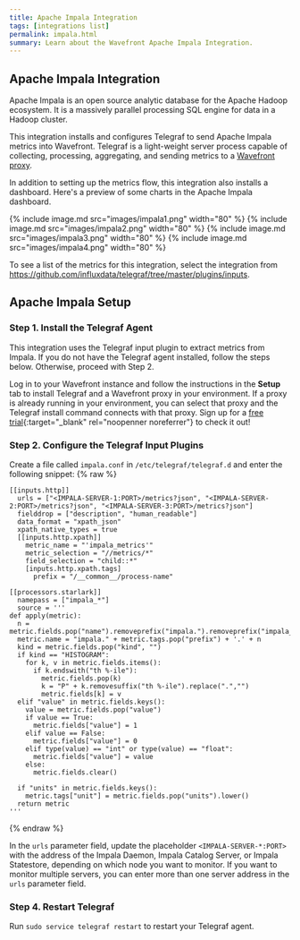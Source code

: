 ```yaml
---
title: Apache Impala Integration
tags: [integrations list]
permalink: impala.html
summary: Learn about the Wavefront Apache Impala Integration.
---
```

## Apache Impala Integration

Apache Impala is an open source analytic database for the Apache Hadoop ecosystem. It is a massively parallel processing SQL engine for data in a Hadoop cluster.

This integration installs and configures Telegraf to send Apache Impala metrics into Wavefront. Telegraf is a light-weight server process capable of collecting, processing, aggregating, and sending metrics to a [Wavefront proxy](https://docs.wavefront.com/proxies.html).

In addition to setting up the metrics flow, this integration also installs a dashboard. Here's a preview of some charts in the Apache Impala dashboard.

{% include image.md src="images/impala1.png" width="80" %}
{% include image.md src="images/impala2.png" width="80" %}
{% include image.md src="images/impala3.png" width="80" %}
{% include image.md src="images/impala4.png" width="80" %}


To see a list of the metrics for this integration, select the integration from <https://github.com/influxdata/telegraf/tree/master/plugins/inputs>.
## Apache Impala Setup



### Step 1. Install the Telegraf Agent

This integration uses the Telegraf input plugin to extract metrics from Impala.
If you do not have the Telegraf agent installed, follow the steps below. Otherwise, proceed with Step 2.

Log in to your Wavefront instance and follow the instructions in the **Setup** tab to install Telegraf and a Wavefront proxy in your environment. If a proxy is already running in your environment, you can select that proxy and the Telegraf install command connects with that proxy. Sign up for a [free trial](https://tanzu.vmware.com/observability-trial){:target="_blank" rel="noopenner noreferrer"} to check it out!

### Step 2. Configure the Telegraf Input Plugins

Create a file called `impala.conf` in `/etc/telegraf/telegraf.d` and enter the following snippet:
{% raw %}
   ```
   [[inputs.http]]
     urls = ["<IMPALA-SERVER-1:PORT>/metrics?json", "<IMPALA-SERVER-2:PORT>/metrics?json", "<IMPALA-SERVER-3:PORT>/metrics?json"]
     fielddrop = ["description", "human_readable"]
     data_format = "xpath_json"
     xpath_native_types = true
     [[inputs.http.xpath]]
       metric_name = "'impala_metrics'"
       metric_selection = "//metrics/*"
       field_selection = "child::*"
       [inputs.http.xpath.tags]
         prefix = "/__common__/process-name"

   [[processors.starlark]]
     namepass = ["impala_*"]
     source = '''
   def apply(metric):
     n = metric.fields.pop("name").removeprefix("impala.").removeprefix("impala_")
     metric.name = "impala." + metric.tags.pop("prefix") + '.' + n
     kind = metric.fields.pop("kind", "")
     if kind == "HISTOGRAM":
       for k, v in metric.fields.items():
         if k.endswith("th %-ile"):
           metric.fields.pop(k)
           k = "P" + k.removesuffix("th %-ile").replace(".","")
           metric.fields[k] = v
     elif "value" in metric.fields.keys():
       value = metric.fields.pop("value")
       if value == True:
         metric.fields["value"] = 1
       elif value == False:
         metric.fields["value"] = 0
       elif type(value) == "int" or type(value) == "float":
         metric.fields["value"] = value
       else:
         metric.fields.clear()

     if "units" in metric.fields.keys():
       metric.tags["unit"] = metric.fields.pop("units").lower()
     return metric
   '''

   ```
{% endraw %}

In the `urls` parameter field, update the placeholder `<IMPALA-SERVER-*:PORT>` with the address of the Impala Daemon, Impala Catalog Server, or Impala Statestore, depending on which node you want to monitor. If you want to monitor multiple servers, you can enter more than one server address in the `urls` parameter field.

### Step 4. Restart Telegraf

Run `sudo service telegraf restart` to restart your Telegraf agent.



